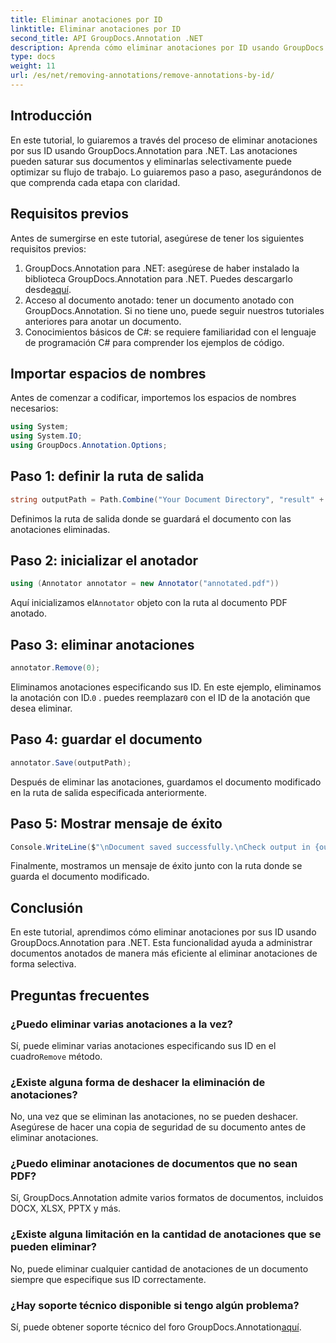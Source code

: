 ```yaml
---
title: Eliminar anotaciones por ID
linktitle: Eliminar anotaciones por ID
second_title: API GroupDocs.Annotation .NET
description: Aprenda cómo eliminar anotaciones por ID usando GroupDocs.Annotation para .NET. Optimice el flujo de trabajo de sus documentos de manera eficiente.
type: docs
weight: 11
url: /es/net/removing-annotations/remove-annotations-by-id/
---
```

## Introducción
En este tutorial, lo guiaremos a través del proceso de eliminar anotaciones por sus ID usando GroupDocs.Annotation para .NET. Las anotaciones pueden saturar sus documentos y eliminarlas selectivamente puede optimizar su flujo de trabajo. Lo guiaremos paso a paso, asegurándonos de que comprenda cada etapa con claridad.
## Requisitos previos
Antes de sumergirse en este tutorial, asegúrese de tener los siguientes requisitos previos:
1.  GroupDocs.Annotation para .NET: asegúrese de haber instalado la biblioteca GroupDocs.Annotation para .NET. Puedes descargarlo desde[aquí](https://releases.groupdocs.com/annotation/net/).
2. Acceso al documento anotado: tener un documento anotado con GroupDocs.Annotation. Si no tiene uno, puede seguir nuestros tutoriales anteriores para anotar un documento.
3. Conocimientos básicos de C#: se requiere familiaridad con el lenguaje de programación C# para comprender los ejemplos de código.

## Importar espacios de nombres
Antes de comenzar a codificar, importemos los espacios de nombres necesarios:
```csharp
using System;
using System.IO;
using GroupDocs.Annotation.Options;
```

## Paso 1: definir la ruta de salida
```csharp
string outputPath = Path.Combine("Your Document Directory", "result" + Path.GetExtension("input.pdf"));
```
Definimos la ruta de salida donde se guardará el documento con las anotaciones eliminadas.
## Paso 2: inicializar el anotador
```csharp
using (Annotator annotator = new Annotator("annotated.pdf"))
```
 Aquí inicializamos el`Annotator` objeto con la ruta al documento PDF anotado.
## Paso 3: eliminar anotaciones
```csharp
annotator.Remove(0);
```
 Eliminamos anotaciones especificando sus ID. En este ejemplo, eliminamos la anotación con ID.`0` . puedes reemplazar`0` con el ID de la anotación que desea eliminar.
## Paso 4: guardar el documento
```csharp
annotator.Save(outputPath);
```
Después de eliminar las anotaciones, guardamos el documento modificado en la ruta de salida especificada anteriormente.
## Paso 5: Mostrar mensaje de éxito
```csharp
Console.WriteLine($"\nDocument saved successfully.\nCheck output in {outputPath}.");
```
Finalmente, mostramos un mensaje de éxito junto con la ruta donde se guarda el documento modificado.

## Conclusión
En este tutorial, aprendimos cómo eliminar anotaciones por sus ID usando GroupDocs.Annotation para .NET. Esta funcionalidad ayuda a administrar documentos anotados de manera más eficiente al eliminar anotaciones de forma selectiva.
## Preguntas frecuentes
### ¿Puedo eliminar varias anotaciones a la vez?
 Sí, puede eliminar varias anotaciones especificando sus ID en el cuadro`Remove` método.
### ¿Existe alguna forma de deshacer la eliminación de anotaciones?
No, una vez que se eliminan las anotaciones, no se pueden deshacer. Asegúrese de hacer una copia de seguridad de su documento antes de eliminar anotaciones.
### ¿Puedo eliminar anotaciones de documentos que no sean PDF?
Sí, GroupDocs.Annotation admite varios formatos de documentos, incluidos DOCX, XLSX, PPTX y más.
### ¿Existe alguna limitación en la cantidad de anotaciones que se pueden eliminar?
No, puede eliminar cualquier cantidad de anotaciones de un documento siempre que especifique sus ID correctamente.
### ¿Hay soporte técnico disponible si tengo algún problema?
 Sí, puede obtener soporte técnico del foro GroupDocs.Annotation[aquí](https://forum.groupdocs.com/c/annotation/10).